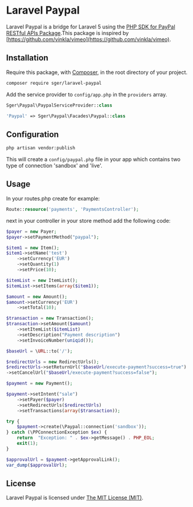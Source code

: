 Laravel Paypal
=============

Laravel Paypal is a bridge for Laravel 5 using the [PHP SDK for PayPal RESTful APIs Package](https://github.com/paypal/PayPal-PHP-SDK).This package is inspired by [https://github.com/vinkla/vimeo](https://github.com/vinkla/vimeo).

## Installation
Require this package, with [Composer](https://getcomposer.org/), in the root directory of your project.

```bash
composer require sger/laravel-paypal
```

Add the service provider to `config/app.php` in the `providers` array.

```php
Sger\Paypal\PaypalServiceProvider::class
```

```php
'Paypal' => Sger\Paypal\Facades\Paypal::class
```

## Configuration

```bash
php artisan vendor:publish
```

This will create a `config/paypal.php` file in your app which contains two type of connection 'sandbox' and 'live'.

## Usage

In your routes.php create for example:

```php
Route::resource('payments', 'PaymentsController');
```

next in your controller in your store method add the following code:

```php
$payer = new Payer;
$payer->setPaymentMethod("paypal");

$item1 = new Item();
$item1->setName('test')
	->setCurrency('EUR')
	->setQuantity(1)
	->setPrice(10);

$itemList = new ItemList();
$itemList->setItems(array($item1));

$amount = new Amount();
$amount->setCurrency('EUR')
	->setTotal(10);

$transaction = new Transaction();
$transaction->setAmount($amount)
	->setItemList($itemList)
	->setDescription("Payment description")
	->setInvoiceNumber(uniqid());

$baseUrl = \URL::to('/');

$redirectUrls = new RedirectUrls();
$redirectUrls->setReturnUrl("$baseUrl/execute-payment?success=true")
->setCancelUrl("$baseUrl/execute-payment?success=false");

$payment = new Payment();

$payment->setIntent("sale")
	->setPayer($payer)
	->setRedirectUrls($redirectUrls)
	->setTransactions(array($transaction));

try {
	$payment->create(\Paypal::connection('sandbox'));
} catch (\PPConnectionException $ex) {
	return  "Exception: " . $ex->getMessage() . PHP_EOL;
	exit(1);
}

$approvalUrl = $payment->getApprovalLink();
var_dump($approvalUrl);
```

## License

Laravel Paypal is licensed under [The MIT License (MIT)](LICENSE).
